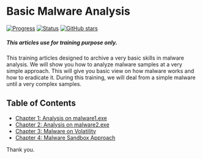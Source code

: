 # Basic Malware Analysis
[![Progress](https://img.shields.io/badge/Progress-60%25-orange.svg)]()
[![Status](https://img.shields.io/badge/Status-Incomplete-orange.svg)]()
[![GitHub stars](https://img.shields.io/github/stars/badges/shields.svg?style=social&label=Star&maxAge=100)]()
##### This articles use for training purpose only.
This training articles designed to archive a very basic skills in malware analysis. We will show you how to analyze malware samples at a very simple approach. This will give you basic view on how malware works and how to eradicate it. During this training, we will deal from a simple malware until a very complex samples.

## Table of Contents
- [Chapter 1: Analysis on malware1.exe](https://github.com/alternat0r/training-basic-malware-analysis/tree/master/Chapter-1)
- [Chapter 2: Analysis on malware2.exe](https://github.com/alternat0r/training-basic-malware-analysis/tree/master/Chapter-2)
- [Chapter 3: Malware on Volatility](https://github.com/alternat0r/training-basic-malware-analysis/tree/master/Chapter-3)
- [Chapter 4: Malware Sandbox Approach]()

Thank you.
